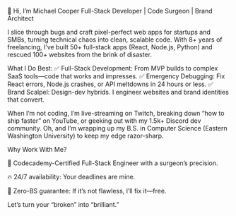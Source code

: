 🔪 Hi, I’m Michael Cooper
Full-Stack Developer | Code Surgeon | Brand Architect

I slice through bugs and craft pixel-perfect web apps for startups and SMBs, turning technical chaos into clean, scalable code. With 8+ years of freelancing, I’ve built 50+ full-stack apps (React, Node.js, Python) and rescued 100+ websites from the brink of disaster.

What I Do Best:
✅ Full-Stack Development: From MVP builds to complex SaaS tools—code that works and impresses.
✅ Emergency Debugging: Fix React errors, Node.js crashes, or API meltdowns in 24 hours or less.
✅ Brand Scalpel: Design-dev hybrids. I engineer websites and brand identities that convert.

When I’m not coding, I’m live-streaming on Twitch, breaking down “how to ship faster” on YouTube, or geeking out with my 1.5k+ Discord dev community. Oh, and I’m wrapping up my B.S. in Computer Science (Eastern Washington University) to keep my edge razor-sharp.

Why Work With Me?

🚀 Codecademy-Certified Full-Stack Engineer with a surgeon’s precision.

🔥 24/7 availability: Your deadlines are mine.

💯 Zero-BS guarantee: If it’s not flawless, I’ll fix it—free.

Let’s turn your “broken” into “brilliant.”
